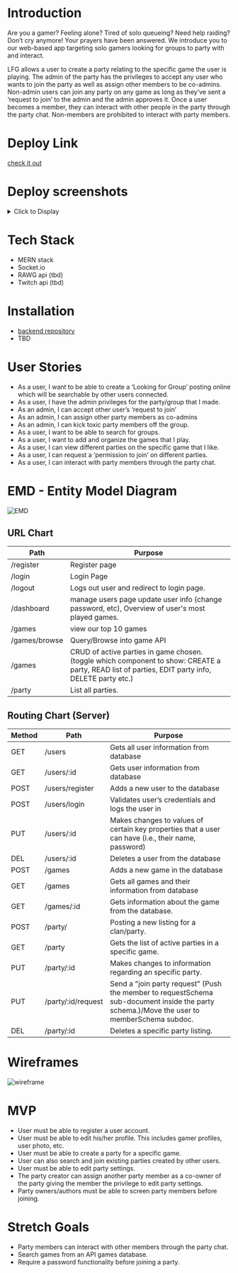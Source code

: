 # Introduction

Are you a gamer? Feeling alone? Tired of solo queueing? Need help raiding? Don’t cry anymore! Your prayers have been answered. We introduce you to our web-based app targeting solo gamers looking for groups to party with and interact. 

LFG allows a user to create a party relating to the specific game the user is playing. The admin of the party has the privileges to accept any user who wants to join the party as well as assign other members to be co-admins. Non-admin users can join any party on any game as long as they’ve sent a ‘request to join’ to the admin and the admin approves it. Once a user becomes a member, they can interact with other people in the party through the party chat. Non-members are prohibited to interact with party members.


# Deploy Link

[check it out](https://boisterous-crostata-b66bd1.netlify.app/)

# Deploy screenshots
<details>
  <summary>Click to Display</summary>
  
![parties-photo](/public/parties.PNG)
![profile-photo](/public/profile.PNG)
![party-photo](/public/party.PNG)
  
</details>

# Tech Stack
- MERN stack
- Socket.io
- RAWG api (tbd)
- Twitch api (tbd)

# Installation
- [backend repository](https://github.com/Jamelscott/LFG-server)
- TBD

# User Stories
- As a user, I want to be able to create a ‘Looking for Group’ posting online which will be searchable by other users connected.
- As a user, I have the admin privileges for the party/group that I made.
- As an admin, I can accept other user’s ‘request to join’
- As an admin, I can assign other party members as co-admins
- As an admin, I can kick toxic party members off the group.
- As a user, I want to be able to search for groups.
- As a user, I want to add and organize the games that I play.
- As a user, I can view different parties on the specific game that I like.
- As a user, I can request a ‘permission to join’ on different parties.
- As a user, I can interact with party members through the party chat.

# EMD - Entity Model Diagram
![EMD](./LFG-EMD.png)

 ## URL Chart
| Path | Purpose |
| ------ | ---- |
| /register | Register page 
| /login | Login Page
| /logout| Logs out user and redirect to login page.
| /dashboard | manage users page update user info (change password, etc), Overview of user's most played games. 
| /games | view our top 10 games
| /games/browse | Query/Browse into game API
| /games | CRUD of active parties in game chosen. (toggle which component to show: CREATE a party, READ list of parties, EDIT party info, DELETE party etc.)
| /party | List all parties.


## Routing Chart (Server)
| Method | Path | Purpose |
| ------ | ---- | ------- |
| GET | /users | Gets all user information from database
| GET | /users/:id | Gets user information from database
| POST | /users/register | Adds a new user to the database
| POST | /users/login | Validates user’s credentials and logs the user in 
| PUT | /users/:id | Makes changes to values of certain key properties that a user can have (i.e., their name, password)
| DEL | /users/:id | Deletes a user from the database
| POST | /games | Adds a new game in the database
| GET | /games | Gets all games and their information from database
| GET | /games/:id | Gets information about the game from the database.
| POST | /party/ | Posting a new listing for a clan/party.
| GET | /party | Gets the list of active parties in a specific game.
| PUT | /party/:id | Makes changes to information regarding an specific party.
| PUT | /party/:id/request | Send a "join party request" (Push the member to requestSchema sub-document inside the party schema.)/Move the user to memberSchema subdoc.
| DEL | /party/:id | Deletes a specific party listing. 

# Wireframes
![wireframe](./lfg-wireframe.PNG)

# MVP
- User must be able to register a user account.
- User must be able to edit his/her profile. This includes gamer profiles, user photo, etc.
- User must be able to create a party for a specific game.
- User can also search and join existing parties created by other users.
- User must be able to edit party settings. 
- The party creator can assign another party member as a co-owner of the party giving the member the privilege to edit party settings.
- Party owners/authors must be able to screen party members before joining.

# Stretch Goals
- Party members can interact with other members through the party chat.
- Search games from an API games database.
- Require a password functionality before joining a party.



